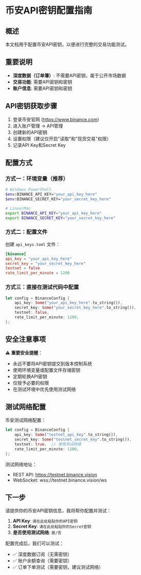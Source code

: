 # 币安API密钥配置指南

## 概述
本文档用于配置币安API密钥，以便进行完整的交易功能测试。

## 重要说明
- **深度数据（订单簿）**: 不需要API密钥，属于公开市场数据
- **交易功能**: 需要API密钥和密钥
- **账户信息**: 需要API密钥和密钥

## API密钥获取步骤

1. 登录币安官网 (https://www.binance.com)
2. 进入账户管理 -> API管理
3. 创建新的API密钥
4. 设置权限（建议仅开启"读取"和"现货交易"权限）
5. 记录API Key和Secret Key

## 配置方式

### 方式一：环境变量（推荐）
```bash
# Windows PowerShell
$env:BINANCE_API_KEY="your_api_key_here"
$env:BINANCE_SECRET_KEY="your_secret_key_here"

# Linux/Mac
export BINANCE_API_KEY="your_api_key_here"
export BINANCE_SECRET_KEY="your_secret_key_here"
```

### 方式二：配置文件
创建 `api_keys.toml` 文件：
```toml
[binance]
api_key = "your_api_key_here"
secret_key = "your_secret_key_here"
testnet = false
rate_limit_per_minute = 1200
```

### 方式三：直接在测试代码中配置
```rust
let config = BinanceConfig {
    api_key: Some("your_api_key_here".to_string()),
    secret_key: Some("your_secret_key_here".to_string()),
    testnet: false,
    rate_limit_per_minute: 1200,
};
```

## 安全注意事项

⚠️ **重要安全提醒**：
- 永远不要将API密钥提交到版本控制系统
- 使用环境变量或配置文件存储密钥
- 定期轮换API密钥
- 仅授予必要的权限
- 在测试环境中优先使用测试网络

## 测试网络配置

币安测试网络配置：
```rust
let config = BinanceConfig {
    api_key: Some("testnet_api_key".to_string()),
    secret_key: Some("testnet_secret_key".to_string()),
    testnet: true,  // 使用测试网络
    rate_limit_per_minute: 1200,
};
```

测试网络地址：
- REST API: https://testnet.binance.vision
- WebSocket: wss://testnet.binance.vision/ws

## 下一步

请提供你的币安API密钥信息，我将帮你配置并测试：

1. **API Key**: `请在此处粘贴你的API密钥`
2. **Secret Key**: `请在此处粘贴你的Secret密钥`
3. **是否使用测试网络**: `是/否`

配置完成后，我们可以测试：
- ✅ 深度数据订阅（无需密钥）
- ✅ 账户余额查询（需要密钥）
- ✅ 订单下单测试（需要密钥，建议测试网络）